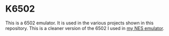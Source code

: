 # K6502

This is a 6502 emulator. It is used in the various projects shown in this repository. This is a cleaner version of the 6502 I used in [my NES emulator](https://github.com/lesserfish/Shrimp).

